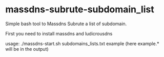 # massdns-subrute-subdomain_list
Simple bash tool to Massdns Subrute a list of subdomain.

First you need to install massdns and ludicrousdns

usage: ./massdns-start.sh subdomains_lists.txt example (here example.* will be in the output)
